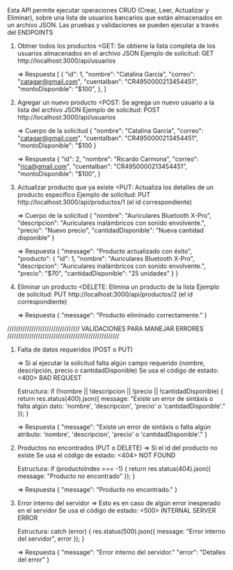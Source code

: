 <FUNCIONAMIENTO DE LA API>
Esta API permite ejecutar operaciones CRUD (Crear, Leer, Actualizar y Eliminar), sobre una lista de usuarios bancarios que están almacenados en un archivo JSON. 
Las pruebas y validaciones se pueden ejecutar a través del <POSTMAN


ENDPOINTS
1. Obtner todos los productos
    <GET: Se obtiene la lista completa de los usuarios almacenados en el archivo JSON
    Ejemplo de solicitud: GET http://localhost:3000/api/usuarios

    => Respuesta
    [
        {
            "id": 1,
            "nombre": "Catalina García",
            "correo": "catagar@gmail.com",
            "cuentaIban": "CR4950000213454451",
            "montoDisponible": "$100",
        },
    ]

2. Agregar un nuevo producto
    <POST: Se agrega un nuevo usuario a la lista del archivo JSON
    Ejemplo de solicitud: POST http://localhost:3000/api/usuarios

    => Cuerpo de la solicitud
    {
        "nombre": "Catalina García",
        "correo": "catagar@gmail.com",
        "cuentaIban": "CR4950000213454451",
        "montoDisponible": "$100
    }

    => Respuesta
    {
        "id": 2,
        "nombre": "Ricardo Carmona",
        "correo": "rica@gmail.com",
        "cuentaIban": "CR4950000213454451",
        "montoDisponible": "$100",
    }

3. Actualizar producto que ya existe
    <PUT: Actualiza los detalles de un producto específico
    Ejemplo de solicitud: PUT http://localhost:3000/api/productos/1 (el id correspondiente)

    => Cuerpo de la solicitud
    {
        "nombre": "Auriculares Bluetooth X-Pro", 
        "descripcion": "Auriculares inalámbricos con sonido envolvente.",
        "precio": "Nuevo precio",
        "cantidadDisponible": "Nueva cantidad disponible"
    }

    => Respuesta
    {
        "message": "Producto actualizado con éxito",
        "producto": {
            "id": 1,
            "nombre": "Auriculares Bluetooth X-Pro",
            "descripcion": "Auriculares inalámbricos con sonido envolvente.",
            "precio": "$70", <precio actualizado>
            "cantidadDisponible": "25 unidades" <cantidadDisponible actualizada>
        }
    }

4. Eliminar un producto
    <DELETE: Elimina un producto de la lista
    Ejemplo de solicitud: PUT http://localhost:3000/api/productos/2 (el id correspondiente)

    => Respuesta
    {
    "message": "Producto eliminado correctamente."
    }

///////////////////////////////// VALIDACIONES PARA MANEJAR ERRORES ///////////////////////////////////////////////////

1. Falta de datos requeridos (POST o PUT)

    => Si al ejecutar la solicitud falta algún campo requerido (nombre, descripción, precio o cantidadDisponible)
    Se usa el código de estado: <400> BAD REQUEST

    Estructura:
        if (!nombre || !descripcion || !precio || !cantidadDisponible) {
        return res.status(400).json({ message: "Existe un error de sintáxis o falta algún dato: 'nombre', 'descripcion', 'precio' o 'cantidadDisponible'." });
        }

    => Respuesta
    {
        "message": "Existe un error de sintáxis o falta algún atributo: 'nombre', 'descripcion', 'precio' o 'cantidadDisponible'."
    }

2. Productos no encontrados  (PUT o DELETE)
    => Si el id del producto no existe 
    Se usa el código de estado: <404> NOT FOUND

    Estructura:
        if (productoIndex === -1) {
        return res.status(404).json({ message: "Producto no encontrado" });
        }

    => Respuesta 
    {
        "message": "Producto no encontrado."
    }

3. Error interno del servidor
    => Esto es en caso de algún error inesperado en el servidor
    Se usa el código de estado: <500> INTERNAL SERVER ERROR

    Estructura:
    catch (error) {
      res.status(500).json({ message: "Error interno del servidor", error });
    }

    => Respuesta 
    {
        "message": "Error interno del servidor."
        "error": "Detalles del error"
    }
